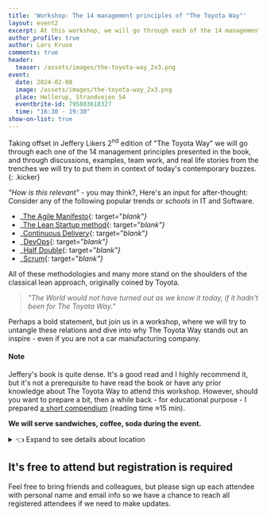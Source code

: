 ```yaml
---
title: 'Workshop: The 14 management principles of "The Toyota Way"'
layout: event2
excerpt: At this workshop, we will go through each of the 14 management principles  in 'The Toyota Way' and through discussions, examples, team work we will try to put them in context."
author_profile: true
author: Lars Kruse
comments: true
header:
  teaser: /assets/images/the-toyota-way_2x3.png
event:
  date: 2024-02-08 
  image: /assets/images/the-toyota-way_2x3.png
  place: Hellerup, Strandvejen 54
  eventbrite-id: 795883618327
  time: "16:30 - 19:30"
show-on-list: true
---
```


Taking offset in Jeffery Likers 2<sup>nd</sup> edition of "The Toyota Way" we will go through each one of the 14 management principles presented in the book, and through discussions, examples, team work, and real life stories from the trenches we will try to put them in context of today's contemporary buzzes.
{: .kicker}

_"How is this relevant"_ - you may think?, Here's an input for after-thought: Consider any of the following popular trends or _schools_ in IT and Software.

- _[The Agile Manifesto](https://agilemanifesto.org/principles.html){: target="_blank"}_
- _[The Lean Startup method](https://hbr.org/2013/05/why-the-lean-start-up-changes-everything){: target="_blank"}_
- _[Continuous Delivery](https://www.continuousdelivery.com/){: target="_blank"}_
- _[DevOps](https://dora.dev/devops-capabilities/){: target="_blank"}_
- _[Half Double](https://halfdoubleinstitute.org/the-methodology){: target="_blank"}_
- _[Scrum](https://scrumguides.org/scrum-guide.html){: target="_blank"}_

All of these methodologies and many more stand on the shoulders of the classical lean approach, originally coined by Toyota.

> _"The World would not have turned out as we know it today, if it hadn't been for The Toyota Way."_

Perhaps a bold statement, but join us in a workshop, where we will try to untangle these relations and dive into why The Toyota Way stands out an inspire - even if you are not a car manufacturing company.

#### Note

Jeffery's book is quite dense. It's a good read and I highly recommend it, but it's not a prerequisite to have read the book or have any prior knowledge about The Toyota Way to attend this workshop. However, should you want to prepare a bit, then a while back - for educational purpose - I prepared [a short compendium](https://github.com/orgs/kea-dpd/discussions/19) (reading time ≈15 min).

**We will serve sandwiches, coffee, soda during the event.**

<details><summary>👈 Expand to see details about location</summary>

<span style="font-size:smaller;font-weight:bold;">Implement, Strandvejen 54, Hellerup<</span>
<iframe src="https://www.google.com/maps/embed?pb=!1m18!1m12!1m3!1d2246.8696812249027!2d12.57442521258537!3d55.72601689394144!2m3!1f0!2f0!3f0!3m2!1i1024!2i768!4f13.1!3m3!1m2!1s0x465248f37fc863c1%3A0xc0b2aad7b1faeafe!2sImplement%20Consulting%20Group!5e0!3m2!1sda!2sdk!4v1706170333794!5m2!1sda!2sdk" width="400" height="340" style="border:0;" allowfullscreen="" loading="lazy" referrerpolicy="no-referrer-when-downgrade"></iframe>
<span style="font-size:smaller;">There are plenty of parking options in the area. Enter the reception of Implement and we will greet you. We will be in the conference room called <em>Hamel</em>.</span>
</details>

## It's free to attend but registration is required

Feel free to bring friends and colleagues, but please sign up each attendee with personal name and email info so we have a chance to reach all registered attendees if we need to make updates.
